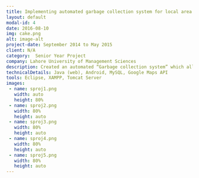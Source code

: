 ```yaml
---
title: Implementing automated garbage collection system for local area
layout: default
modal-id: 4
date: 2016-08-10
img: cake.png
alt: image-alt
project-date: September 2014 to May 2015
client: N/A
category:  Senior Year Project
company: Lahore University of Management Sciences
description: Created an automated “Garbage collection system” which allowed dynamic processing of requests. Along with that created an android application through which client could request the garbage service. In order to reduce the time and fuel consumption implemented the most efficient path algorithm with multiple vehicles and multiple depots. Furthermore created a monitoring system based on Google maps through which the admin can view the overall system including the current position of the moving vehicles
technicalDetails: Java (web), Android, MySQL, Google Maps API
tools: Eclipse, XAMPP, Tomcat Server
images:
 - name: sproj1.png
   width: auto
   height: 80%
 - name: sproj2.png
   width: 80%
   height: auto
 - name: sproj3.png
   width: 80%
   height: auto
 - name: sproj4.png
   width: 80%
   height: auto
 - name: sproj5.png
   width: 80%
   height: auto
---
```




